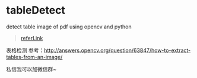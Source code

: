 # tableDetect

detect table image of pdf using opencv and python

> [referLink](http://answers.opencv.org/question/63847/how-to-extract-tables-from-an-image/)

表格检测
参考：http://answers.opencv.org/question/63847/how-to-extract-tables-from-an-image/

私信我可以加微信群~
